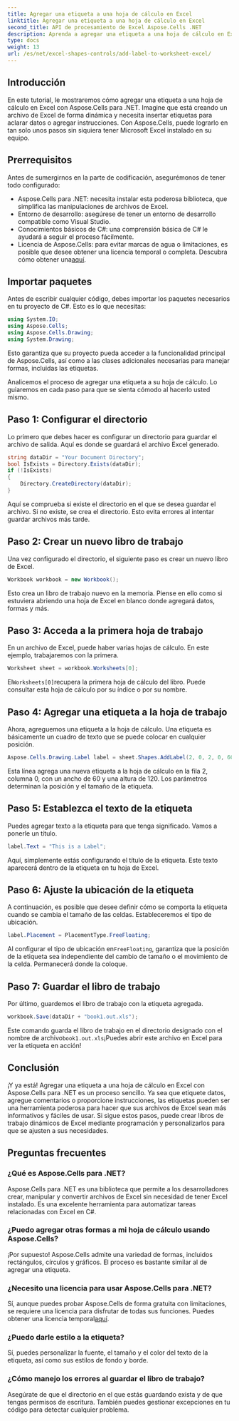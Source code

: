 ```yaml
---
title: Agregar una etiqueta a una hoja de cálculo en Excel
linktitle: Agregar una etiqueta a una hoja de cálculo en Excel
second_title: API de procesamiento de Excel Aspose.Cells .NET
description: Aprenda a agregar una etiqueta a una hoja de cálculo en Excel con Aspose.Cells para .NET con nuestra guía paso a paso. Cree libros de trabajo dinámicos de Excel mediante programación.
type: docs
weight: 13
url: /es/net/excel-shapes-controls/add-label-to-worksheet-excel/
---
```

## Introducción
En este tutorial, le mostraremos cómo agregar una etiqueta a una hoja de cálculo en Excel con Aspose.Cells para .NET. Imagine que está creando un archivo de Excel de forma dinámica y necesita insertar etiquetas para aclarar datos o agregar instrucciones. Con Aspose.Cells, puede lograrlo en tan solo unos pasos sin siquiera tener Microsoft Excel instalado en su equipo. 
## Prerrequisitos
Antes de sumergirnos en la parte de codificación, asegurémonos de tener todo configurado:
- Aspose.Cells para .NET: necesita instalar esta poderosa biblioteca, que simplifica las manipulaciones de archivos de Excel.
- Entorno de desarrollo: asegúrese de tener un entorno de desarrollo compatible como Visual Studio.
- Conocimientos básicos de C#: una comprensión básica de C# le ayudará a seguir el proceso fácilmente.
-  Licencia de Aspose.Cells: para evitar marcas de agua o limitaciones, es posible que desee obtener una licencia temporal o completa. Descubra cómo obtener una[aquí](https://purchase.aspose.com/temporary-license/).

## Importar paquetes
Antes de escribir cualquier código, debes importar los paquetes necesarios en tu proyecto de C#. Esto es lo que necesitas:
```csharp
using System.IO;
using Aspose.Cells;
using Aspose.Cells.Drawing;
using System.Drawing;
```
Esto garantiza que su proyecto pueda acceder a la funcionalidad principal de Aspose.Cells, así como a las clases adicionales necesarias para manejar formas, incluidas las etiquetas.

Analicemos el proceso de agregar una etiqueta a su hoja de cálculo. Lo guiaremos en cada paso para que se sienta cómodo al hacerlo usted mismo.
## Paso 1: Configurar el directorio

Lo primero que debes hacer es configurar un directorio para guardar el archivo de salida. Aquí es donde se guardará el archivo Excel generado.
```csharp
string dataDir = "Your Document Directory";
bool IsExists = Directory.Exists(dataDir);
if (!IsExists)
{
    Directory.CreateDirectory(dataDir);
}
```
Aquí se comprueba si existe el directorio en el que se desea guardar el archivo. Si no existe, se crea el directorio. Esto evita errores al intentar guardar archivos más tarde.
## Paso 2: Crear un nuevo libro de trabajo

Una vez configurado el directorio, el siguiente paso es crear un nuevo libro de Excel.
```csharp
Workbook workbook = new Workbook();
```
Esto crea un libro de trabajo nuevo en la memoria. Piense en ello como si estuviera abriendo una hoja de Excel en blanco donde agregará datos, formas y más.
## Paso 3: Acceda a la primera hoja de trabajo

En un archivo de Excel, puede haber varias hojas de cálculo. En este ejemplo, trabajaremos con la primera.
```csharp
Worksheet sheet = workbook.Worksheets[0];
```
 El`Worksheets[0]`recupera la primera hoja de cálculo del libro. Puede consultar esta hoja de cálculo por su índice o por su nombre.
## Paso 4: Agregar una etiqueta a la hoja de trabajo

Ahora, agreguemos una etiqueta a la hoja de cálculo. Una etiqueta es básicamente un cuadro de texto que se puede colocar en cualquier posición.
```csharp
Aspose.Cells.Drawing.Label label = sheet.Shapes.AddLabel(2, 0, 2, 0, 60, 120);
```
Esta línea agrega una nueva etiqueta a la hoja de cálculo en la fila 2, columna 0, con un ancho de 60 y una altura de 120. Los parámetros determinan la posición y el tamaño de la etiqueta.
## Paso 5: Establezca el texto de la etiqueta

Puedes agregar texto a la etiqueta para que tenga significado. Vamos a ponerle un título.
```csharp
label.Text = "This is a Label";
```
Aquí, simplemente estás configurando el título de la etiqueta. Este texto aparecerá dentro de la etiqueta en tu hoja de Excel.
## Paso 6: Ajuste la ubicación de la etiqueta

A continuación, es posible que desee definir cómo se comporta la etiqueta cuando se cambia el tamaño de las celdas. Estableceremos el tipo de ubicación.
```csharp
label.Placement = PlacementType.FreeFloating;
```
 Al configurar el tipo de ubicación en`FreeFloating`, garantiza que la posición de la etiqueta sea independiente del cambio de tamaño o el movimiento de la celda. Permanecerá donde la coloque.
## Paso 7: Guardar el libro de trabajo

Por último, guardemos el libro de trabajo con la etiqueta agregada.
```csharp
workbook.Save(dataDir + "book1.out.xls");
```
 Este comando guarda el libro de trabajo en el directorio designado con el nombre de archivo`book1.out.xls`¡Puedes abrir este archivo en Excel para ver la etiqueta en acción!

## Conclusión
¡Y ya está! Agregar una etiqueta a una hoja de cálculo en Excel con Aspose.Cells para .NET es un proceso sencillo. Ya sea que etiquete datos, agregue comentarios o proporcione instrucciones, las etiquetas pueden ser una herramienta poderosa para hacer que sus archivos de Excel sean más informativos y fáciles de usar. Si sigue estos pasos, puede crear libros de trabajo dinámicos de Excel mediante programación y personalizarlos para que se ajusten a sus necesidades.

## Preguntas frecuentes
### ¿Qué es Aspose.Cells para .NET?
Aspose.Cells para .NET es una biblioteca que permite a los desarrolladores crear, manipular y convertir archivos de Excel sin necesidad de tener Excel instalado. Es una excelente herramienta para automatizar tareas relacionadas con Excel en C#.
### ¿Puedo agregar otras formas a mi hoja de cálculo usando Aspose.Cells?
¡Por supuesto! Aspose.Cells admite una variedad de formas, incluidos rectángulos, círculos y gráficos. El proceso es bastante similar al de agregar una etiqueta.
### ¿Necesito una licencia para usar Aspose.Cells para .NET?
 Sí, aunque puedes probar Aspose.Cells de forma gratuita con limitaciones, se requiere una licencia para disfrutar de todas sus funciones. Puedes obtener una licencia temporal[aquí](https://purchase.aspose.com/temporary-license/).
### ¿Puedo darle estilo a la etiqueta?
Sí, puedes personalizar la fuente, el tamaño y el color del texto de la etiqueta, así como sus estilos de fondo y borde.
### ¿Cómo manejo los errores al guardar el libro de trabajo?
Asegúrate de que el directorio en el que estás guardando exista y de que tengas permisos de escritura. También puedes gestionar excepciones en tu código para detectar cualquier problema.